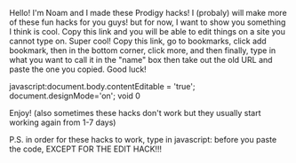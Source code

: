Hello! I'm Noam and I made these Prodigy hacks! I (probaly) will make more of these fun hacks for you guys! but for now, I want to show you something I think is cool. Copy this link and you will be able to edit things on a site you cannot type on. Super cool! Copy this link, go to bookmarks, click add bookmark, then in the bottom corner, click more, and then finally, type in what you want to call it in the "name" box then take out the old URL and paste the one you copied. Good luck!


javascript:document.body.contentEditable = 'true'; document.designMode='on'; void 0


Enjoy! (also sometimes these hacks don't work but they usually start working again from 1-7 days)


P.S. in order for these hacks to work, type in javascript: before you paste the code, EXCEPT FOR THE EDIT HACK!!!
